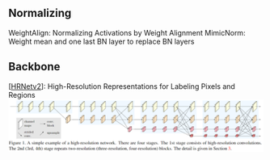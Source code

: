 ## Normalizing

WeightAlign: Normalizing Activations by Weight Alignment 
MimicNorm: Weight mean and one last BN layer to replace BN layers

## Backbone

[[HRNetv2](https://arxiv.org/pdf/1904.04514.pdf)]: High-Resolution Representations for Labeling Pixels and Regions
![HRNetv2](/images/HRNetv2.png)